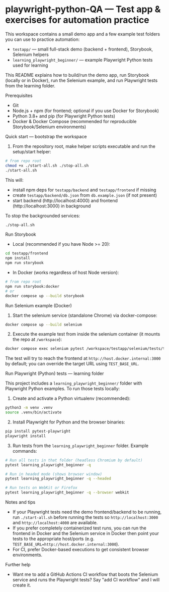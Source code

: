 # playwright-python-QA — Test app & exercises for automation practice

This workspace contains a small demo app and a few example test folders you can use to practice automation:

- `testapp/` — small full-stack demo (backend + frontend), Storybook, Selenium helpers
- `learning_playwright_beginner/` — example Playwright Python tests used for learning

This README explains how to build/run the demo app, run Storybook (locally or in Docker), run the Selenium example, and run Playwright tests from the learning folder.

Prerequisites
- Git
- Node.js + npm (for frontend; optional if you use Docker for Storybook)
- Python 3.8+ and pip (for Playwright Python tests)
- Docker & Docker Compose (recommended for reproducible Storybook/Selenium environments)

Quick start — bootstrap the workspace
1. From the repository root, make helper scripts executable and run the setup/start helper:

```bash
# from repo root
chmod +x ./start-all.sh ./stop-all.sh
./start-all.sh
```

This will:
- install npm deps for `testapp/backend` and `testapp/frontend` if missing
- create `testapp/backend/db.json` from `db.example.json` (if not present)
- start backend (http://localhost:4000) and frontend (http://localhost:3000) in background

To stop the backgrounded services:

```bash
./stop-all.sh
```

Run Storybook
- Local (recommended if you have Node >= 20):

```bash
cd testapp/frontend
npm install
npm run storybook
```

- In Docker (works regardless of host Node version):

```bash
# from repo root
npm run storybook:docker
# or
docker compose up --build storybook
```

Run Selenium example (Docker)
1. Start the selenium service (standalone Chrome) via docker-compose:

```bash
docker compose up --build selenium
```

2. Execute the example test from inside the selenium container (it mounts the repo at `/workspace`):

```bash
docker compose exec selenium pytest /workspace/testapp/selenium/tests/test_selenium_example.py -q
```

The test will try to reach the frontend at `http://host.docker.internal:3000` by default; you can override the target URL using `TEST_BASE_URL`.

Run Playwright (Python) tests — learning folder

This project includes a `learning_playwright_beginner/` folder with Playwright Python examples. To run those tests locally:

1. Create and activate a Python virtualenv (recommended):

```bash
python3 -m venv .venv
source .venv/bin/activate
```

2. Install Playwright for Python and the browser binaries:

```bash
pip install pytest-playwright
playwright install
```

3. Run tests from the `learning_playwright_beginner` folder. Example commands:

```bash
# Run all tests in that folder (headless Chromium by default)
pytest learning_playwright_beginner -q

# Run in headed mode (shows browser window)
pytest learning_playwright_beginner -q --headed

# Run tests on WebKit or Firefox
pytest learning_playwright_beginner -q --browser webkit
```

Notes and tips
- If your Playwright tests need the demo frontend/backend to be running, run `./start-all.sh` before running the tests so `http://localhost:3000` and `http://localhost:4000` are available.
- If you prefer completely containerized test runs, you can run the frontend in Docker and the Selenium service in Docker then point your tests to the appropriate host/ports (e.g. `TEST_BASE_URL=http://host.docker.internal:3000`).
- For CI, prefer Docker-based executions to get consistent browser environments.

Further help
- Want me to add a GitHub Actions CI workflow that boots the Selenium service and runs the Playwright tests? Say "add CI workflow" and I will create it.
